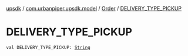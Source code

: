 [upsdk](../../index.md) / [com.urbanpiper.upsdk.model](../index.md) / [Order](index.md) / [DELIVERY_TYPE_PICKUP](./-d-e-l-i-v-e-r-y_-t-y-p-e_-p-i-c-k-u-p.md)

# DELIVERY_TYPE_PICKUP

`val DELIVERY_TYPE_PICKUP: `[`String`](https://kotlinlang.org/api/latest/jvm/stdlib/kotlin/-string/index.html)